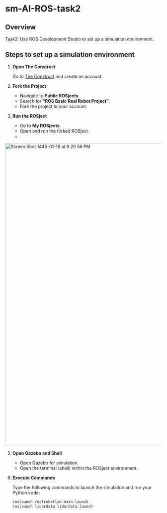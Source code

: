 # sm-AI-ROS-task2

## Overview
Task2: Use ROS Development Studio to set up a simulation environment.
## Steps to set up a simulation environment

1. **Open The Construct**

   Go to [The Construct](https://app.theconstruct.ai) and create an account.

2. **Fork the Project**
   - Navigate to **Public ROSjects**.
   - Search for **"ROS Basic Real Robot Project"**.
   - Fork the project to your account.

4. **Run the ROSject**
   - Go to **My ROSjects**.
   - Open and run the forked ROSject.
   - 
<img width="972" alt="Screen Shot 1446-01-18 at 9 20 56 PM" src="https://github.com/user-attachments/assets/73cef43d-4c77-4bd2-ae5c-7e10e7b3a50f">

5. **Open Gazebo and Shell**

   - Open Gazebo for simulation.
   - Open the terminal (shell) within the ROSject environment.

6. **Execute Commands**

   Type the following commands to launch the simulation and run your Python code:

   ```bash
   roslaunch realrobotlab main.launch
   roslaunch lidardata lidardata.launch
